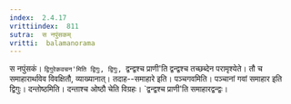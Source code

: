 ```yaml
---
index:  2.4.17
vrittiindex:  811
sutra:  स नपुंसकम्
vritti:  balamanorama 
---
```


स नपुंसकं। `द्विगुरेकवचन'मिति द्विगुः, द्विगुः, `द्वन्द्वश्च प्राणी'ति द्वन्द्वश्च तच्छब्देन परामृश्येते। तौ च समाहारार्थावेव विवक्षितौ, व्याख्यानात्। तदाह--समाहारे इति। पञ्चगवमिति। पञ्चानां गवां समाहार इति द्विगुः। दन्तोष्ठमिति। दन्ताश्च ओष्ठौ चेति विग्रहः। `द्वन्द्वश्च प्राणी'ति समाहारद्वन्द्वः। 

